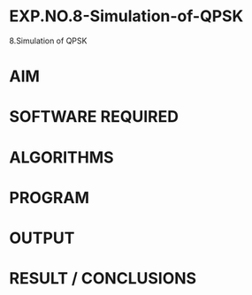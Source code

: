 # EXP.NO.8-Simulation-of-QPSK

8.Simulation of QPSK

# AIM

# SOFTWARE REQUIRED

# ALGORITHMS

# PROGRAM

# OUTPUT
 
# RESULT / CONCLUSIONS

